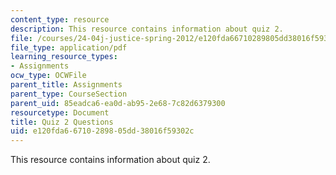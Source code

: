 ```yaml
---
content_type: resource
description: This resource contains information about quiz 2.
file: /courses/24-04j-justice-spring-2012/e120fda66710289805dd38016f59302c_MIT24_04JS12_quiz2.pdf
file_type: application/pdf
learning_resource_types:
- Assignments
ocw_type: OCWFile
parent_title: Assignments
parent_type: CourseSection
parent_uid: 85eadca6-ea0d-ab95-2e68-7c82d6379300
resourcetype: Document
title: Quiz 2 Questions
uid: e120fda6-6710-2898-05dd-38016f59302c
---
```

This resource contains information about quiz 2.

